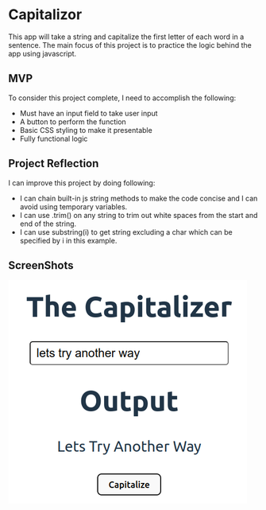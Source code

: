 # Capitalizor

This app will take a string and capitalize the first letter of each word in a sentence. The main focus of this project is to practice the logic behind the app using javascript.

## MVP

To consider this project complete, I need to accomplish the following:

- Must have an input field to take user input
- A button to perform the function
- Basic CSS styling to make it presentable
- Fully functional logic

## Project Reflection

I can improve this project by doing following: 

- I can chain built-in js string methods to make the code concise and I can avoid using temporary variables. 
- I can use .trim() on any string to trim out white spaces from the start and end of the string.
- I can use substring(i) to get string excluding a char which can be specified by i in this example.

## ScreenShots

![AppScreenshot](./src/assets/capitalizeString-demonstration.png)
